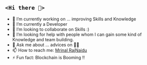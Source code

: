 ## `<Hi there 👋>`

- 🔭 I’m currently working on ...  improving Skills and Knowledge
 - 🌱 I’m currently a Developer 
 - 👯 I’m looking to collaborate on Skills  :)
- 🤔 I’m looking for help with people whom I can gain some kind of Knowledge and team building.
- 💬 Ask me about ... advices on 🧑‍💻
- 📫 How to reach me: [Mrinal RajNaidu](https://www.linkedin.com/in/l-mrinal-raj)
- ⚡ Fun fact: Blockchain is Booming !!


